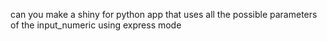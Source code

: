 can you make a shiny for python app that uses all the possible parameters of the input_numeric using express mode
